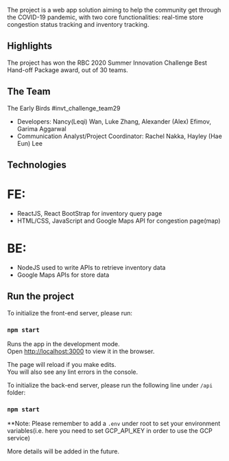 The project is a web app solution aiming to help the community get through the COVID-19 pandemic, with two core functionalities: real-time store congestion status tracking and inventory tracking.

## Highlights
The project has won the RBC 2020 Summer Innovation Challenge Best Hand-off Package award, out of 30 teams.

## The Team
The Early Birds #invt_challenge_team29
- Developers: Nancy(Leqi) Wan, Luke Zhang, Alexander (Alex) Efimov, Garima Aggarwal
- Communication Analyst/Project Coordinator: Rachel Nakka, Hayley (Hae Eun) Lee

## Technologies
# FE:
- ReactJS, React BootStrap for inventory query page
- HTML/CSS, JavaScript and Google Maps API for congestion page(map)
# BE:
- NodeJS used to write APIs to retrieve inventory data
- Google Maps APIs for store data

## Run the project
To initialize the front-end server, please run:

### `npm start`

Runs the app in the development mode.<br />
Open [http://localhost:3000](http://localhost:3000) to view it in the browser.

The page will reload if you make edits.<br />
You will also see any lint errors in the console.

To initialize the back-end server, please run the following line under `/api` folder:

### `npm start`

**Note: Please remember to add a `.env` under root to set your environment variables(i.e. here you need to set GCP_API_KEY in order to use the GCP service)

More details will be added in the future.